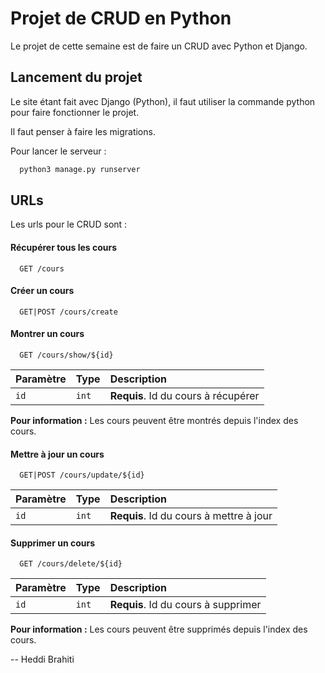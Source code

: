 # Projet de CRUD en Python

Le projet de cette semaine est de faire un CRUD avec Python et Django.

## Lancement du projet

Le site étant fait avec Django (Python), il faut utiliser la commande python pour faire fonctionner le projet.

Il faut penser à faire les migrations.

Pour lancer le serveur : 
```bash
  python3 manage.py runserver
```

## URLs

Les urls pour le CRUD sont :

#### Récupérer tous les cours

```http
  GET /cours
```

#### Créer un cours

```http
  GET|POST /cours/create
```

#### Montrer un cours

```http
  GET /cours/show/${id}
```

| Paramètre | Type     | Description                          |
| :-------- | :------- | :----------------------------------- |
| `id`      | `int`    | **Requis**. Id du cours à récupérer  |

**Pour information :** Les cours peuvent être montrés depuis l'index des cours.

#### Mettre à jour un cours

```http
  GET|POST /cours/update/${id}
```

| Paramètre | Type     | Description                              |
| :-------- | :------- | :--------------------------------------- |
| `id`      | `int`    | **Requis**. Id du cours à mettre à jour  |

#### Supprimer un cours

```http
  GET /cours/delete/${id}
```

| Paramètre | Type     | Description                          |
| :-------- | :------- | :----------------------------------  |
| `id`      | `int`    | **Requis**. Id du cours à supprimer  |

**Pour information :** Les cours peuvent être supprimés depuis l'index des cours.

-- Heddi Brahiti